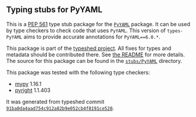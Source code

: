 ## Typing stubs for PyYAML

This is a [PEP 561](https://peps.python.org/pep-0561/) type stub package for
the [`PyYAML`](https://github.com/yaml/pyyaml) package. It can be used by type checkers
to check code that uses `PyYAML`. This version of
`types-PyYAML` aims to provide accurate annotations for
`PyYAML==6.0.*`.

This package is part of the [typeshed project](https://github.com/python/typeshed).
All fixes for types and metadata should be contributed there.
See [the README](https://github.com/python/typeshed/blob/main/README.md)
for more details. The source for this package can be found in the
[`stubs/PyYAML`](https://github.com/python/typeshed/tree/main/stubs/PyYAML)
directory.

This package was tested with the following type checkers:
* [mypy](https://github.com/python/mypy/) 1.16.1
* [pyright](https://github.com/microsoft/pyright) 1.1.403

It was generated from typeshed commit
[`91ba0da4aad754c912a82b9e052cb4f8191ce520`](https://github.com/python/typeshed/commit/91ba0da4aad754c912a82b9e052cb4f8191ce520).